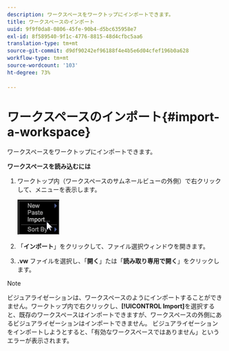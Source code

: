 ```yaml
---
description: ワークスペースをワークトップにインポートできます。
title: ワークスペースのインポート
uuid: 9f9f0da8-0806-45fe-90b4-d5bc635958e7
exl-id: 8f589540-9f1c-4776-8815-48d4cfbc5aa6
translation-type: tm+mt
source-git-commit: d9df90242ef96188f4e4b5e6d04cfef196b0a628
workflow-type: tm+mt
source-wordcount: '103'
ht-degree: 73%

---
```


# ワークスペースのインポート{#import-a-workspace}

ワークスペースをワークトップにインポートできます。

**ワークスペースを読み込むには**

1. ワークトップ内（ワークスペースのサムネールビューの外側）で右クリックして、メニューを表示します。

   ![](assets/import_workspace.png)

1. 「**インポート**」をクリックして、ファイル選択ウィンドウを開きます。
1. **.vw** ファイルを選択し、「**開く**」たは「**読み取り専用で開く**」をクリックします。

>[!NOTE]
>
>ビジュアライゼーションは、ワークスペースのようにインポートすることができません。ワークトップ内で右クリックし、**[!UICONTROL Import]**&#x200B;を選択すると、既存のワークスペースはインポートできますが、ワークスペースの外側にあるビジュアライゼーションはインポートできません。 ビジュアライゼーションをインポートしようとすると、「有効なワークスペースではありません」というエラーが表示されます。
